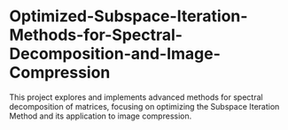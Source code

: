 # Optimized-Subspace-Iteration-Methods-for-Spectral-Decomposition-and-Image-Compression
This project explores and implements advanced methods for spectral decomposition of matrices, focusing on optimizing the Subspace Iteration Method and its application to image compression.
